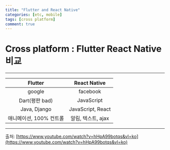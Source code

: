 ```yaml
---
title: "Flutter and React Native"
categories: [etc, mobile]
tags: [cross platform]
comment: true
---
```


# Cross platform : Flutter React Native 비교

---

|         Flutter         |    React Native    |
| :---------------------: | :----------------: |
|         google          |      facebook      |
|     Dart(평판 bad)      |     JavaScript     |
|      Java, Django       | JavaScript, React  |
| 애니메이션, 100% 컨트롤 | 알림, 텍스트, ajax |

---

출처: [https://www.youtube.com/watch?v=hHpA99botqs&vl=ko](https://www.youtube.com/watch?v=hHpA99botqs&vl=ko)
